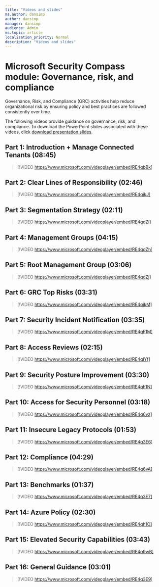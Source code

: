 ```yaml
---
title: "Videos and slides"
ms.author: dansimp
author: dansimp
manager: dansimp
audience: Admin
ms.topic: article
localization_priority: Normal
description: "Videos and slides"
---
```


# Microsoft Security Compass module: Governance, risk, and compliance
Governance, Risk, and Compliance (GRC) activities help reduce organizational risk by ensuring policy and best practices are followed consistently over time.

The following videos provide guidance on governance, risk, and compliance. To download the PowerPoint slides associated with these videos, click [download presentation slides](https://docs.microsoft.com/microsoft-365/downloads/security-compass-presentation.pptx).

## Part 1: Introduction + Manage Connected Tenants (08:45)
> [!VIDEO https://www.microsoft.com/videoplayer/embed/RE4qbBk]

## Part 2: Clear Lines of Responsibility (02:46)
> [!VIDEO https://www.microsoft.com/videoplayer/embed/RE4qjkJ]

## Part 3: Segmentation Strategy (02:11)
> [!VIDEO https://www.microsoft.com/videoplayer/embed/RE4qdZi]

## Part 4: Management Groups (04:15)
> [!VIDEO https://www.microsoft.com/videoplayer/embed/RE4qdZh]

## Part 5: Root Management Group (03:06)
> [!VIDEO https://www.microsoft.com/videoplayer/embed/RE4qdZj]

## Part 6: GRC Top Risks (03:31)
> [!VIDEO https://www.microsoft.com/videoplayer/embed/RE4qjkM]

## Part 7: Security Incident Notification (03:35)
> [!VIDEO https://www.microsoft.com/videoplayer/embed/RE4qh1M]

## Part 8: Access Reviews (02:15)
> [!VIDEO https://www.microsoft.com/videoplayer/embed/RE4qlYf]

## Part 9: Security Posture Improvement (03:30)
> [!VIDEO https://www.microsoft.com/videoplayer/embed/RE4qh1N]

## Part 10: Access for Security Personnel (03:18)
> [!VIDEO https://www.microsoft.com/videoplayer/embed/RE4q6vz]

## Part 11: Insecure Legacy Protocols (01:53)
> [!VIDEO https://www.microsoft.com/videoplayer/embed/RE4q3E6]

## Part 12: Compliance (04:29)
> [!VIDEO https://www.microsoft.com/videoplayer/embed/RE4q6vA]

## Part 13: Benchmarks (01:37)
> [!VIDEO https://www.microsoft.com/videoplayer/embed/RE4q3E7]

## Part 14: Azure Policy (02:30)
> [!VIDEO https://www.microsoft.com/videoplayer/embed/RE4qh1O]

## Part 15: Elevated Security Capabilities (03:43)
> [!VIDEO https://www.microsoft.com/videoplayer/embed/RE4q9wB]

## Part 16: General Guidance (03:01)
> [!VIDEO https://www.microsoft.com/videoplayer/embed/RE4q3E9]